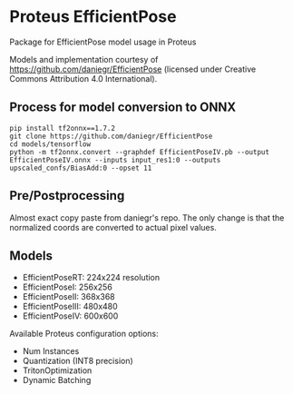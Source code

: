 # Proteus EfficientPose

Package for EfficientPose model usage in Proteus

Models and implementation courtesy of https://github.com/daniegr/EfficientPose (licensed under Creative Commons Attribution 4.0 International).

## Process for model conversion to ONNX
````
pip install tf2onnx==1.7.2
git clone https://github.com/daniegr/EfficientPose
cd models/tensorflow
python -m tf2onnx.convert --graphdef EfficientPoseIV.pb --output EfficientPoseIV.onnx --inputs input_res1:0 --outputs upscaled_confs/BiasAdd:0 --opset 11
````

## Pre/Postprocessing
Almost exact copy paste from daniegr's repo.
The only change is that the normalized coords are converted to actual pixel values.

## Models
- EfficientPoseRT: 224x224 resolution
- EfficientPoseI: 256x256
- EfficientPoseII: 368x368
- EfficientPoseIII: 480x480
- EfficientPoseIV: 600x600

Available Proteus configuration options:
- Num Instances
- Quantization (INT8 precision)
- TritonOptimization
- Dynamic Batching